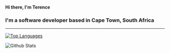 #### Hi there, I'm Terence

### I'm a software developer based in Cape Town, South Africa

---

[![Top Languages](https://github-readme-stats.vercel.app/api/top-langs/?username=tfoxcroft&hide_border=true)](https://github.com/tfoxcroft/github-readme-stats)

![Github Stats](https://github-readme-stats.vercel.app/api?username=tfoxcroft&show_icons=true&hide_border=true)
